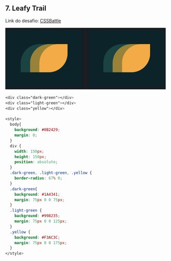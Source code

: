 ## 7. Leafy Trail
Link do desafio: [CSSBattle](https://cssbattle.dev/play/7)

![7-leafy-trail](./7-leafy-trail.png)

```css
<div class="dark-green"></div>
<div class="light-green"></div>
<div class="yellow"></div>

<style>
  body{
    background: #0B2429;
    margin: 0;
  }
  div {
    width: 150px;
    height: 150px;
    position: absolute;
  }
  .dark-green, .light-green, .yellow {
    border-radius: 67% 0;
  }
  .dark-green{
    background: #1A4341;
    margin: 75px 0 0 75px;
  }
  .light-green {
    background: #998235;
    margin: 75px 0 0 125px;
  }
  .yellow {
    background: #F3AC3C;
    margin: 75px 0 0 175px;
  }
</style>
```